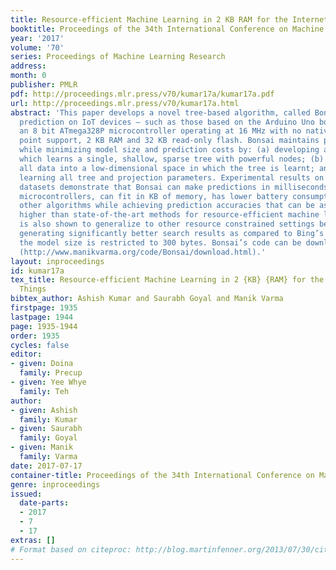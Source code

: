 ```yaml
---
title: Resource-efficient Machine Learning in 2 KB RAM for the Internet of Things
booktitle: Proceedings of the 34th International Conference on Machine Learning
year: '2017'
volume: '70'
series: Proceedings of Machine Learning Research
address: 
month: 0
publisher: PMLR
pdf: http://proceedings.mlr.press/v70/kumar17a/kumar17a.pdf
url: http://proceedings.mlr.press/v70/kumar17a.html
abstract: 'This paper develops a novel tree-based algorithm, called Bonsai, for efficient
  prediction on IoT devices – such as those based on the Arduino Uno board having
  an 8 bit ATmega328P microcontroller operating at 16 MHz with no native floating
  point support, 2 KB RAM and 32 KB read-only flash. Bonsai maintains prediction accuracy
  while minimizing model size and prediction costs by: (a) developing a tree model
  which learns a single, shallow, sparse tree with powerful nodes; (b) sparsely projecting
  all data into a low-dimensional space in which the tree is learnt; and (c) jointly
  learning all tree and projection parameters. Experimental results on multiple benchmark
  datasets demonstrate that Bonsai can make predictions in milliseconds even on slow
  microcontrollers, can fit in KB of memory, has lower battery consumption than all
  other algorithms while achieving prediction accuracies that can be as much as 30\%
  higher than state-of-the-art methods for resource-efficient machine learning. Bonsai
  is also shown to generalize to other resource constrained settings beyond IoT by
  generating significantly better search results as compared to Bing’s L3 ranker when
  the model size is restricted to 300 bytes. Bonsai’s code can be downloaded from
  (http://www.manikvarma.org/code/Bonsai/download.html).'
layout: inproceedings
id: kumar17a
tex_title: Resource-efficient Machine Learning in 2 {KB} {RAM} for the Internet of
  Things
bibtex_author: Ashish Kumar and Saurabh Goyal and Manik Varma
firstpage: 1935
lastpage: 1944
page: 1935-1944
order: 1935
cycles: false
editor:
- given: Doina
  family: Precup
- given: Yee Whye
  family: Teh
author:
- given: Ashish
  family: Kumar
- given: Saurabh
  family: Goyal
- given: Manik
  family: Varma
date: 2017-07-17
container-title: Proceedings of the 34th International Conference on Machine Learning
genre: inproceedings
issued:
  date-parts:
  - 2017
  - 7
  - 17
extras: []
# Format based on citeproc: http://blog.martinfenner.org/2013/07/30/citeproc-yaml-for-bibliographies/
---
```


